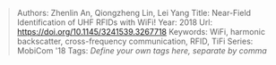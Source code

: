 > Authors: Zhenlin An, Qiongzheng Lin, Lei Yang
> Title: Near-Field Identification of UHF RFIDs with WiFi!
> Year: 2018
> Url: https://doi.org/10.1145/3241539.3267718
> Keywords: WiFi, harmonic backscatter, cross-frequency communication, RFID, TiFi
> Series: MobiCom '18
> Tags: *Define your own tags here, separate by comma*
